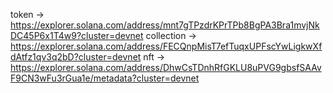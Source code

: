 token -> https://explorer.solana.com/address/mnt7gTPzdrKPrTPb8BgPA3Bra1mvjNkDC45P6x1T4w9?cluster=devnet
collection -> https://explorer.solana.com/address/FECQnpMisT7efTuqxUPFscYwLigkwXfdAtfz1qv3q2bD?cluster=devnet
nft -> https://explorer.solana.com/address/DhwCsTDnhRfGKLU8uPVG9gbsfSAAvF9CN3wFu3rGua1e/metadata?cluster=devnet
